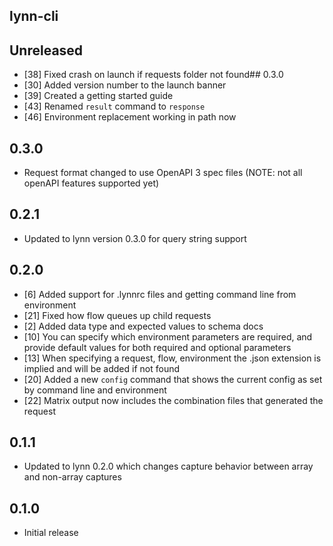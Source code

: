 ## lynn-cli

## Unreleased

- [38] Fixed crash on launch if requests folder not found## 0.3.0
- [30] Added version number to the launch banner
- [39] Created a getting started guide
- [43] Renamed `result` command to `response`
- [46] Environment replacement working in path now

## 0.3.0

- Request format changed to use OpenAPI 3 spec files (NOTE: not all openAPI features supported yet)

## 0.2.1

- Updated to lynn version 0.3.0 for query string support

## 0.2.0

- [6] Added support for .lynnrc files and getting command line from environment
- [21] Fixed how flow queues up child requests
- [2] Added data type and expected values to schema docs
- [10] You can specify which environment parameters are required, and provide default values for both required and optional parameters
- [13] When specifying a request, flow, environment the .json extension is implied and will be added if not found
- [20] Added a new `config` command that shows the current config as set by command line and environment
- [22] Matrix output now includes the combination files that generated the request

## 0.1.1

- Updated to lynn 0.2.0 which changes capture behavior between array and non-array captures

## 0.1.0

- Initial release
